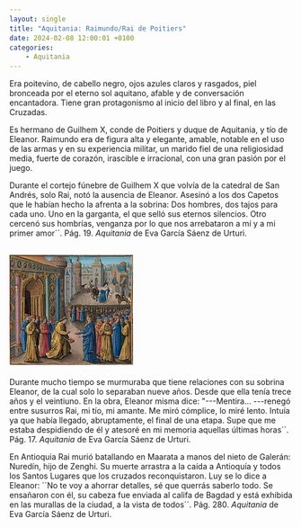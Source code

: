 ```yaml
---
layout: single
title: "Aquitania: Raimundo/Rai de Poitiers"
date: 2024-02-08 12:00:01 +0100
categories: 
    - Aquitania
---
```

Era poitevino, de cabello negro, ojos azules claros y rasgados, piel
bronceada por el eterno sol aquitano, afable y de conversación
encantadora. Tiene gran protagonismo al inicio del libro y al final, en
las Cruzadas.

Es hermano de Guilhem X, conde de Poitiers y duque de Aquitania, y tío
de Eleanor. Raimundo era de figura alta y elegante, amable, notable en
el uso de las armas y en su experiencia militar, un marido fiel de una
religiosidad media, fuerte de corazón, irascible e irracional, con una
gran pasión por el juego.

Durante el cortejo fúnebre de Guilhem X que volvía de la catedral de San
Andrés, solo Rai, notó la ausencia de Eleanor. Asesinó a los dos Capetos
que le habían hecho la afrenta a la sobrina: Dos hombres, dos
tajos para cada uno. Uno en la garganta, el que selló sus eternos
silencios. Otro cercenó sus hombrías, venganza por lo que nos
arrebataron a mí y a mi primer amor´´. Pág. 19. *Aquitania* de Eva
García Sáenz de Urturi.

![Raimundo da la bienvenida a Luis VII](/assets/img/8f8e875e-7d99-4ecc-90d7-131695b6841d.jpg) 
---
Durante mucho tiempo se murmuraba que
tiene relaciones con su sobrina Eleanor, de la cual solo lo separaban
nueve años. Desde que ella tenía trece años y el veintiuno. En la obra,
Eleanor misma dice: "---Mentira\... ---renegó entre susurros Rai,
mi tío, mi amante. Me miró cómplice, lo miré lento. Intuía ya que había
llegado, abruptamente, el final de una etapa. Supe que me estaba
despidiendo de él y atesoré en mi memoria aquellas últimas horas´´. Pág. 17. 
*Aquitania* de Eva García Sáenz de Urturi.

En Antioquia Rai murió batallando en Maarata a manos del nieto de
Galerán: Nuredín, hijo de Zenghi. Su muerte arrastra a la caída a
Antioquía y todos los Santos Lugares que los cruzados reconquistaron.
Luy se lo dice a Eleanor: ´´No te voy a ahorrar detalles, sé que
querrás saberlo todo. Se ensañaron con él, su cabeza fue enviada al
califa de Bagdad y está exhibida en las murallas de la ciudad, a la
vista de todos´´. Pág. 280. *Aquitania* de Eva García Sáenz de Urturi.
